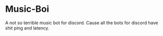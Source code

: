 # Music-Boi
A not so terrible music bot for discord. Cause all the bots for discord have shit ping and latency.
